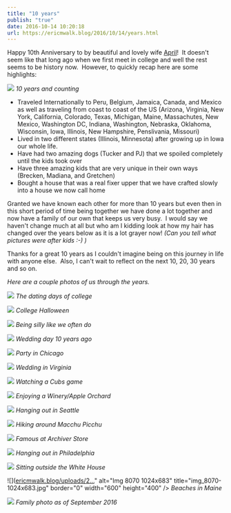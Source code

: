 ```yaml
---
title: "10 years"
publish: "true"
date: 2016-10-14 10:20:18
url: https://ericmwalk.blog/2016/10/14/years.html
---
```


Happy 10th Anniversary to by beautiful and lovely wife <a href="http://mojitosandmunchkins.com/" target="_blank">April</a>!  It doesn't seem like that long ago when we first meet in college and well the rest seems to be history now.  However, to quickly recap here are some highlights:

![](https://ericmwalk.blog/uploads/2022/b22151ce00.jpg)
_10 years and counting_

* Traveled Internationally to Peru, Belgium, Jamaica, Canada, and Mexico as well as traveling from coast to coast of the US (Arizona, Virginia, New York, California, Colorado, Texas, Michigan, Maine, Massachutes, New Mexico, Washington DC, Indiana, Washington, Nebraska, Oklahoma, Wisconsin, Iowa, Illinois, New Hampshire, Penslivania, Missouri)
* Lived in two different states (Illinois, Minnesota) after growing up in Iowa our whole life.
* Have had two amazing dogs (Tucker and PJ) that we spoiled completely until the kids took over
* Have three amazing kids that are very unique in their own ways (Brecken, Madiana, and Gretchen)
* Bought a house that was a real fixer upper that we have crafted slowly into a house we now call home


Granted we have known each other for more than 10 years but even then in this short period of time being together we have done a lot together and now have a family of our own that keeps us very busy.  I would say we haven't change much at all but who am I kidding look at how my hair has changed over the years below as it is a lot grayer now! *(Can you tell what pictures were after kids :-) )*

Thanks for a great 10 years as I couldn't imagine being on this journey in life with anyone else.  Also, I can't wait to reflect on the next 10, 20, 30 years and so on.

_Here are a couple photos of us through the years._

![](https://ericmwalk.blog/uploads/2022/09d9aa2b6b.jpg)
_The dating days of college_


![](https://ericmwalk.blog/uploads/2022/84e3ee9644.jpg)
_College Halloween_

![](https://ericmwalk.blog/uploads/2022/27c968c7fd.jpg)
_Being silly like we often do_

![](https://ericmwalk.blog/uploads/2022/bd515f57ca.jpg)
_Wedding day 10 years ago_

![](https://ericmwalk.blog/uploads/2022/0146226e9f.jpg)
_Party in Chicago_

![](https://ericmwalk.blog/uploads/2022/a85dc0d683.jpg)
_Wedding in Virginia_

![](https://ericmwalk.blog/uploads/2022/d26c6694a1.jpg)
_Watching a Cubs game_

![](https://ericmwalk.blog/uploads/2022/6cce388080.jpg)
_Enjoying a Winery/Apple Orchard_


![](https://ericmwalk.blog/uploads/2022/3eb3d083ee.jpg)
_Hanging out in Seattle_

![](https://ericmwalk.blog/uploads/2022/b56d2a3fce.jpg)
_Hiking around Macchu Picchu_

![](https://ericmwalk.blog/uploads/2022/0d36061e3e.jpg)
_Famous at Archiver Store_

![](https://ericmwalk.blog/uploads/2022/5f1dcd6f5f.jpg)
_Hanging out in Philadelphia_

![](https://ericmwalk.blog/uploads/2022/8244d04be1.jpg)
_Sitting outside the White House_

![]([ericmwalk.blog/uploads/2...](https://ericmwalk.blog/uploads/2022/d01f62378a.jpg)" alt="Img 8070 1024x683" title="img_8070-1024x683.jpg" border="0" width="600" height="400" />
_Beaches in Maine_

![](https://ericmwalk.blog/uploads/2022/35d70fbba1.jpg)
_Family photo as of September 2016_
